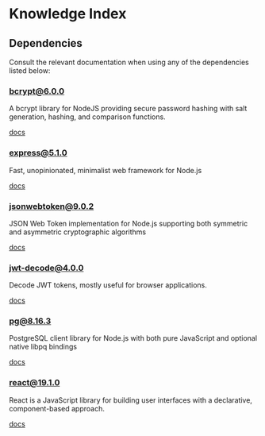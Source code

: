 # Knowledge Index

## Dependencies

Consult the relevant documentation when using any of the dependencies listed below:

### bcrypt@6.0.0

A bcrypt library for NodeJS providing secure password hashing with salt generation, hashing, and comparison functions.

[docs](.tessl/usage-specs/tessl/npm-bcrypt/6.0.0/docs/index.md)

### express@5.1.0

Fast, unopinionated, minimalist web framework for Node.js

[docs](.tessl/usage-specs/tessl/npm-express/5.1.0/docs/index.md)

### jsonwebtoken@9.0.2

JSON Web Token implementation for Node.js supporting both symmetric and asymmetric cryptographic algorithms

[docs](.tessl/usage-specs/tessl/npm-jsonwebtoken/9.0.0/docs/index.md)

### jwt-decode@4.0.0

Decode JWT tokens, mostly useful for browser applications.

[docs](.tessl/usage-specs/tessl/npm-jwt-decode/4.0.0/docs/index.md)

### pg@8.16.3

PostgreSQL client library for Node.js with both pure JavaScript and optional native libpq bindings

[docs](.tessl/usage-specs/tessl/npm-pg/8.16.0/docs/index.md)

### react@19.1.0

React is a JavaScript library for building user interfaces with a declarative, component-based approach.

[docs](.tessl/usage-specs/tessl/npm-react/19.1.0/docs/index.md)

